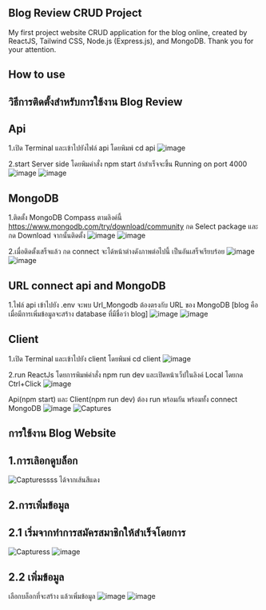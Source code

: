 Blog Review CRUD Project
--------------------------------------------------------------
My first project website CRUD application for the blog online, created by ReactJS, Tailwind CSS, Node.js (Express.js), and MongoDB. Thank you for your attention.


How to use
--------------------------------------------------------------
วิธีการติดตั้งสำหรับการใช้งาน Blog Review
--------------------------------------------------------------
Api
--------------------------------------------------------------
1.เปิด Terminal และเข้าไปยังไฟล์ api โดยพิมพ์ cd api
![image](https://github.com/KongPongsathon/WebsiteBlog/assets/167407098/0de52721-6797-4441-b9e6-80076d02fe75)


2.start Server side โดยพิมคำสั่ง npm start ถ้าสำเร็จจะขึ้น Running on port 4000
![image](https://github.com/KongPongsathon/WebsiteBlog/assets/167407098/50e36e7a-1a5f-4d72-b1d6-28c5a9020f07)
![image](https://github.com/KongPongsathon/WebsiteBlog/assets/167407098/a4cf74ff-d0a1-488a-8c82-82539c464f54)


MongoDB
--------------------------------------------------------------
1.ติดตั้ง MongoDB Compass ตามลิงค์นี้ https://www.mongodb.com/try/download/community กด Select package และกด Download จากนั้นติดตั้ง
![image](https://github.com/KongPongsathon/WebsiteBlog/assets/167407098/b9ddfd81-05b8-40fb-a9d9-809ee2818211)
![image](https://github.com/KongPongsathon/WebsiteBlog/assets/167407098/7a6c1eb5-6eb1-4df4-81d2-c6a5909b1d53)


2.เมื่อติดตั้งเสร็จแล้ว กด connect จะได้หน้าต่างดังภาพต่อไปนี้ เป็นอันเสร็จเรียบร้อย
![image](https://github.com/KongPongsathon/WebsiteBlog/assets/167407098/db3efa9d-9271-40a3-bd3a-9fcbe11676f0)
![image](https://github.com/KongPongsathon/WebsiteBlog/assets/167407098/7019c918-7cc4-4c86-a108-4475c3526808)


URL connect api and MongoDB
--------------------------------------------------------------
1.ไฟล์ api เข้าไปยัง .env จะพบ Url_Mongodb ต้องตรงกับ URL ของ MongoDB [blog คือ เมื่อมีการเพิ่มข้อมูลจะสร้าง database ที่มีชื่อว่า blog]
![image](https://github.com/KongPongsathon/WebsiteBlog/assets/167407098/a4f6cf9d-ce75-4452-8d81-6b7d9b76a576)
![image](https://github.com/KongPongsathon/WebsiteBlog/assets/167407098/b6d0dbc5-f6fb-48d5-8f57-93c5fa3b7b2a)

Client
--------------------------------------------------------------
1.เปิด Terminal และเข้าไปยัง client โดยพิมพ์ cd client
![image](https://github.com/KongPongsathon/WebsiteBlog/assets/167407098/b568f098-89d6-4cb4-832b-2cedf605b16a)

2.run ReactJs โดยการพิมพ์คำสั่ง npm run dev และเปิดหน้าเว็ปในลิงค์ Local โดยกด Ctrl+Click
![image](https://github.com/KongPongsathon/WebsiteBlog/assets/167407098/bcc412c9-9881-4859-b268-9f1e1951f67c)


Api(npm start) และ Client(npm run dev) ต้อง run พร้อมกัน พร้อมทั้ง connect MongoDB
![image](https://github.com/KongPongsathon/WebsiteBlog/assets/167407098/51e5274b-0330-4816-afd5-23ba978f9fea)
![Captures](https://github.com/KongPongsathon/WebsiteBlog/assets/167407098/364c8b65-9b85-4af4-9f5d-73e049499ca1)

การใช้งาน Blog Website
--------------------------------------------------------------
1.การเลิอกดูบล็อก
--------------------------------------------------------------
![Capturessss](https://github.com/KongPongsathon/WebsiteBlog/assets/167407098/0147968e-c1f1-4275-b76e-852ba72cc08d)
ได้จากเส้นสีแดง


2.การเพิ่มข้อมูล
--------------------------------------------------------------
  2.1 เริ่มจากทำการสมัครสมาชิกให้สำเร็จโดยการ
  --------------------------------------------------------------
  ![Capturess](https://github.com/KongPongsathon/WebsiteBlog/assets/167407098/d5a2a3f7-6426-45d5-abe3-2e0eb723d6cf)
  ![image](https://github.com/KongPongsathon/WebsiteBlog/assets/167407098/01f39f2b-8464-4bc7-b5e4-2d6169d87c8a)


  2.2 เพิ่มข้อมูล
  --------------------------------------------------------------
  เลือกบล็อกที่จะสร้าง แล้วเพิ่มข้อมูล
  ![image](https://github.com/KongPongsathon/WebsiteBlog/assets/167407098/05220311-234f-4083-8d40-69ca69484a86)
  ![image](https://github.com/KongPongsathon/WebsiteBlog/assets/167407098/3094f75f-b437-4c89-92ed-f28877dec883)

